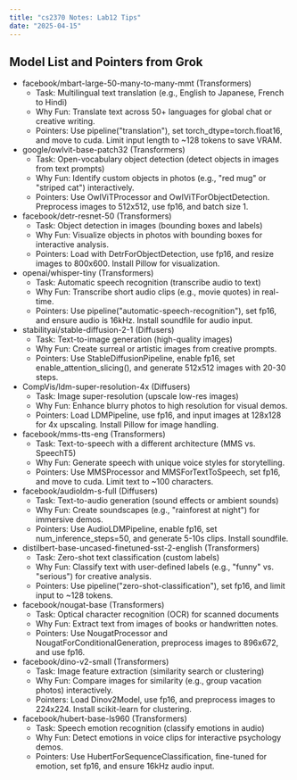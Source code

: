 ```yaml
---
title: "cs2370 Notes: Lab12 Tips"
date: "2025-04-15"
---
```


## Model List and Pointers from Grok

- facebook/mbart-large-50-many-to-many-mmt (Transformers)
  - Task: Multilingual text translation (e.g., English to Japanese, French to Hindi)
  - Why Fun: Translate text across 50+ languages for global chat or creative writing.
  - Pointers: Use pipeline("translation"), set torch_dtype=torch.float16, and move to cuda. Limit input length to ~128 tokens to save VRAM.
- google/owlvit-base-patch32 (Transformers)
  - Task: Open-vocabulary object detection (detect objects in images from text prompts)
  - Why Fun: Identify custom objects in photos (e.g., "red mug" or "striped cat") interactively.
  - Pointers: Use OwlViTProcessor and OwlViTForObjectDetection. Preprocess images to 512x512, use fp16, and batch size 1.
- facebook/detr-resnet-50 (Transformers)
  - Task: Object detection in images (bounding boxes and labels)
  - Why Fun: Visualize objects in photos with bounding boxes for interactive analysis.
  - Pointers: Load with DetrForObjectDetection, use fp16, and resize images to 800x600. Install Pillow for visualization.
- openai/whisper-tiny (Transformers)
  - Task: Automatic speech recognition (transcribe audio to text)
  - Why Fun: Transcribe short audio clips (e.g., movie quotes) in real-time.
  - Pointers: Use pipeline("automatic-speech-recognition"), set fp16, and ensure audio is 16kHz. Install soundfile for audio input.
- stabilityai/stable-diffusion-2-1 (Diffusers)
  - Task: Text-to-image generation (high-quality images)
  - Why Fun: Create surreal or artistic images from creative prompts.
  - Pointers: Use StableDiffusionPipeline, enable fp16, set enable_attention_slicing(), and generate 512x512 images with 20-30 steps.
- CompVis/ldm-super-resolution-4x (Diffusers)
  - Task: Image super-resolution (upscale low-res images)
  - Why Fun: Enhance blurry photos to high resolution for visual demos.
  - Pointers: Load LDMPipeline, use fp16, and input images at 128x128 for 4x upscaling. Install Pillow for image handling.
- facebook/mms-tts-eng (Transformers)
  - Task: Text-to-speech with a different architecture (MMS vs. SpeechT5)
  - Why Fun: Generate speech with unique voice styles for storytelling.
  - Pointers: Use MMSProcessor and MMSForTextToSpeech, set fp16, and move to cuda. Limit text to ~100 characters.
- facebook/audioldm-s-full (Diffusers)
  - Task: Text-to-audio generation (sound effects or ambient sounds)
  - Why Fun: Create soundscapes (e.g., "rainforest at night") for immersive demos.
  - Pointers: Use AudioLDMPipeline, enable fp16, set num_inference_steps=50, and generate 5-10s clips. Install soundfile.
- distilbert-base-uncased-finetuned-sst-2-english (Transformers)
  - Task: Zero-shot text classification (custom labels)
  - Why Fun: Classify text with user-defined labels (e.g., "funny" vs. "serious") for creative analysis.
  - Pointers: Use pipeline("zero-shot-classification"), set fp16, and limit input to ~128 tokens.
- facebook/nougat-base (Transformers)
  - Task: Optical character recognition (OCR) for scanned documents
  - Why Fun: Extract text from images of books or handwritten notes.
  - Pointers: Use NougatProcessor and NougatForConditionalGeneration, preprocess images to 896x672, and use fp16.
- facebook/dino-v2-small (Transformers)
  - Task: Image feature extraction (similarity search or clustering)
  - Why Fun: Compare images for similarity (e.g., group vacation photos) interactively.
  - Pointers: Load Dinov2Model, use fp16, and preprocess images to 224x224. Install scikit-learn for clustering.
- facebook/hubert-base-ls960 (Transformers)
  - Task: Speech emotion recognition (classify emotions in audio)
  - Why Fun: Detect emotions in voice clips for interactive psychology demos.
  - Pointers: Use HubertForSequenceClassification, fine-tuned for emotion, set fp16, and ensure 16kHz audio input.

